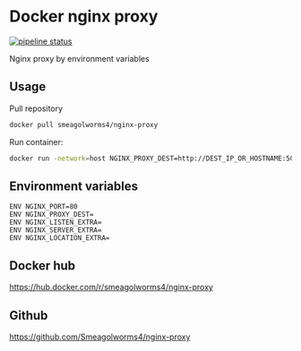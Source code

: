# Docker nginx proxy

[![pipeline status](https://github.com/Smeagolworms4/MQTT-Explorer/actions/workflows/build_images.yml/badge.svg)](https://github.com/Smeagolworms4/MQTT-Explorer/actions/workflows/build_images.yml)

Nginx proxy by environment variables

## Usage

Pull repository

```bash
docker pull smeagolworms4/nginx-proxy
```


Run container:

```bash
docker run -network=host NGINX_PROXY_DEST=http://DEST_IP_OR_HOSTNAME:5000 smeagolworms4/nginx-proxy
```

## Environment variables

```
ENV NGINX_PORT=80
ENV NGINX_PROXY_DEST=
ENV NGINX_LISTEN_EXTRA=
ENV NGINX_SERVER_EXTRA=
ENV NGINX_LOCATION_EXTRA=
```


## Docker hub

https://hub.docker.com/r/smeagolworms4/nginx-proxy

## Github

https://github.com/Smeagolworms4/nginx-proxy
